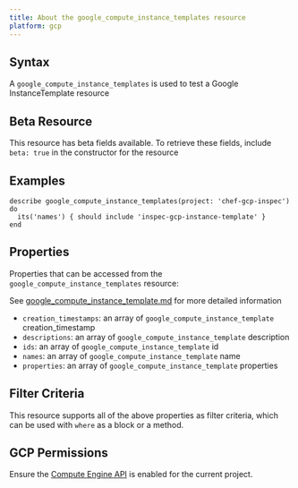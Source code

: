 ```yaml
---
title: About the google_compute_instance_templates resource
platform: gcp
---
```


## Syntax
A `google_compute_instance_templates` is used to test a Google InstanceTemplate resource


## Beta Resource
This resource has beta fields available. To retrieve these fields, include `beta: true` in the constructor for the resource

## Examples
```
describe google_compute_instance_templates(project: 'chef-gcp-inspec') do
  its('names') { should include 'inspec-gcp-instance-template' }
end
```

## Properties
Properties that can be accessed from the `google_compute_instance_templates` resource:

See [google_compute_instance_template.md](google_compute_instance_template.md) for more detailed information
  * `creation_timestamps`: an array of `google_compute_instance_template` creation_timestamp
  * `descriptions`: an array of `google_compute_instance_template` description
  * `ids`: an array of `google_compute_instance_template` id
  * `names`: an array of `google_compute_instance_template` name
  * `properties`: an array of `google_compute_instance_template` properties

## Filter Criteria
This resource supports all of the above properties as filter criteria, which can be used
with `where` as a block or a method.

## GCP Permissions

Ensure the [Compute Engine API](https://console.cloud.google.com/apis/library/compute.googleapis.com/) is enabled for the current project.
